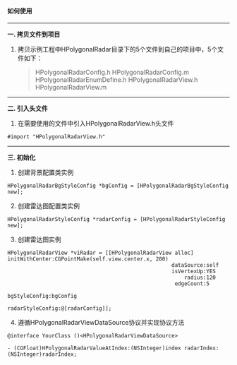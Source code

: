 #### 如何使用

* * *

**一. 拷贝文件到项目**
1. 拷贝示例工程中HPolygonalRadar目录下的5个文件到自己的项目中，5个文件如下：
    >HPolygonalRadarConfig.h
    >HPolygonalRadarConfig.m
    >HPolygonalRadarEnumDefine.h
    >HPolygonalRadarView.h
    >HPolygonalRadarView.m

* * *

**二. 引入头文件**
1. 在需要使用的文件中引入HPolygonalRadarView.h头文件
```
#import "HPolygonalRadarView.h"
```

* * *

**三. 初始化**

1. 创建背景配置类实例
```
HPolygonalRadarBgStyleConfig *bgConfig = [HPolygonalRadarBgStyleConfig new];
```

2. 创建雷达图配置类实例
```
HPolygonalRadarStyleConfig *radarConfig = [HPolygonalRadarStyleConfig new];
```
3. 创建雷达图实例
```
HPolygonalRadarView *viRadar = [[HPolygonalRadarView alloc] initWithCenter:CGPointMake(self.view.center.x, 200)
                                                    dataSource:self
                                                    isVertexUp:YES
                                                        radius:120
                                                     edgeCount:5
                                                 bgStyleConfig:bgConfig
                                              radarStyleConfig:@[radarConfig]];
```
4. 遵循HPolygonalRadarViewDataSource协议并实现协议方法
```
@interface YourClass ()<HPolygonalRadarViewDataSource>
```

```
- (CGFloat)HPolygonalRadarValueAtIndex:(NSInteger)index radarIndex:(NSInteger)radarIndex;
```